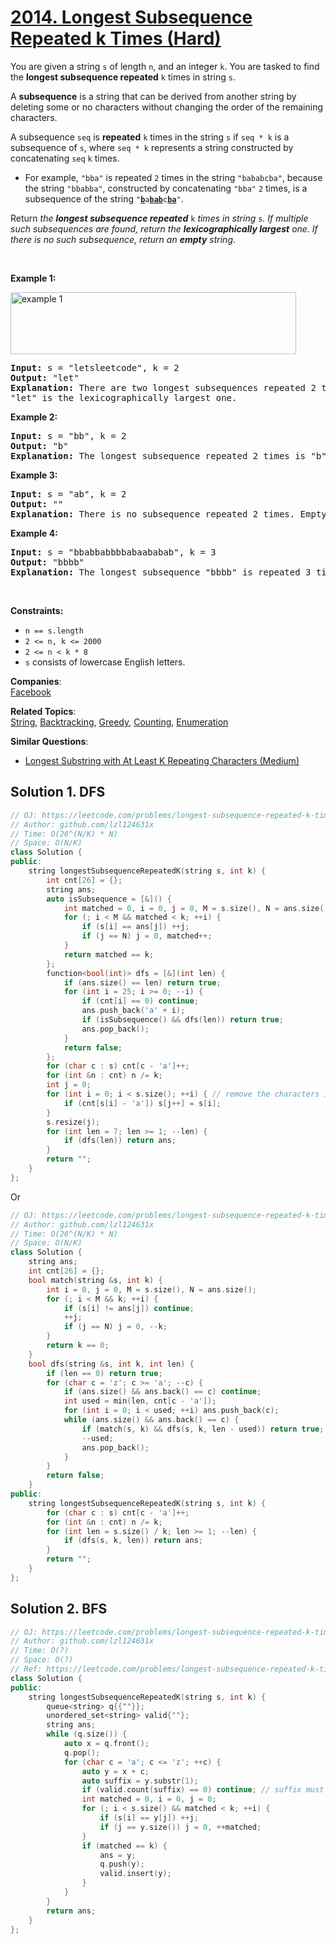 # [2014. Longest Subsequence Repeated k Times (Hard)](https://leetcode.com/problems/longest-subsequence-repeated-k-times/)

<p>You are given a string <code>s</code> of length <code>n</code>, and an integer <code>k</code>. You are tasked to find the <strong>longest subsequence repeated</strong> <code>k</code> times in string <code>s</code>.</p>

<p>A <strong>subsequence</strong> is a string that can be derived from another string by deleting some or no characters without changing the order of the remaining characters.</p>

<p>A subsequence <code>seq</code> is <strong>repeated</strong> <code>k</code> times in the string <code>s</code> if <code>seq * k</code> is a subsequence of <code>s</code>, where <code>seq * k</code> represents a string constructed by concatenating <code>seq</code> <code>k</code> times.</p>

<ul>
	<li>For example, <code>"bba"</code> is repeated <code>2</code> times in the string <code>"bababcba"</code>, because the string <code>"bbabba"</code>, constructed by concatenating <code>"bba"</code> <code>2</code> times, is a subsequence of the string <code>"<strong><u>b</u></strong>a<strong><u>bab</u></strong>c<strong><u>ba</u></strong>"</code>.</li>
</ul>

<p>Return <em>the <strong>longest subsequence repeated</strong> </em><code>k</code><em> times in string </em><code>s</code><em>. If multiple such subsequences are found, return the <strong>lexicographically largest</strong> one. If there is no such subsequence, return an <strong>empty</strong> string</em>.</p>

<p>&nbsp;</p>
<p><strong>Example 1:</strong></p>
<img alt="example 1" src="https://assets.leetcode.com/uploads/2021/08/30/longest-subsequence-repeat-k-times.png" style="width: 457px; height: 99px;">
<pre><strong>Input:</strong> s = "letsleetcode", k = 2
<strong>Output:</strong> "let"
<strong>Explanation:</strong> There are two longest subsequences repeated 2 times: "let" and "ete".
"let" is the lexicographically largest one.
</pre>

<p><strong>Example 2:</strong></p>

<pre><strong>Input:</strong> s = "bb", k = 2
<strong>Output:</strong> "b"
<strong>Explanation:</strong> The longest subsequence repeated 2 times is "b".
</pre>

<p><strong>Example 3:</strong></p>

<pre><strong>Input:</strong> s = "ab", k = 2
<strong>Output:</strong> ""
<strong>Explanation:</strong> There is no subsequence repeated 2 times. Empty string is returned.
</pre>

<p><strong>Example 4:</strong></p>

<pre><strong>Input:</strong> s = "bbabbabbbbabaababab", k = 3
<strong>Output:</strong> "bbbb"
<strong>Explanation:</strong> The longest subsequence "bbbb" is repeated 3 times in "<u>bb</u>a<u>bb</u>a<u>bbbb</u>a<u>b</u>aa<u>b</u>a<u>b</u>a<u>b</u>".
</pre>

<p>&nbsp;</p>
<p><strong>Constraints:</strong></p>

<ul>
	<li><code>n == s.length</code></li>
	<li><code>2 &lt;= n, k &lt;= 2000</code></li>
	<li><code>2 &lt;= n &lt; k * 8</code></li>
	<li><code>s</code> consists of lowercase English letters.</li>
</ul>


**Companies**:  
[Facebook](https://leetcode.com/company/facebook)

**Related Topics**:  
[String](https://leetcode.com/tag/string/), [Backtracking](https://leetcode.com/tag/backtracking/), [Greedy](https://leetcode.com/tag/greedy/), [Counting](https://leetcode.com/tag/counting/), [Enumeration](https://leetcode.com/tag/enumeration/)

**Similar Questions**:
* [Longest Substring with At Least K Repeating Characters (Medium)](https://leetcode.com/problems/longest-substring-with-at-least-k-repeating-characters/)


## Solution 1. DFS

```cpp
// OJ: https://leetcode.com/problems/longest-subsequence-repeated-k-times/
// Author: github.com/lzl124631x
// Time: O(26^(N/K) * N)
// Space: O(N/K)
class Solution {
public:
    string longestSubsequenceRepeatedK(string s, int k) {
        int cnt[26] = {};
        string ans;
        auto isSubsequence = [&]() {
            int matched = 0, i = 0, j = 0, M = s.size(), N = ans.size();
            for (; i < M && matched < k; ++i) {
                if (s[i] == ans[j]) ++j;
                if (j == N) j = 0, matched++;
            }
            return matched == k;
        };
        function<bool(int)> dfs = [&](int len) {
            if (ans.size() == len) return true;
            for (int i = 25; i >= 0; --i) {
                if (cnt[i] == 0) continue;
                ans.push_back('a' + i);
                if (isSubsequence() && dfs(len)) return true;
                ans.pop_back();
            }
            return false;
        };
        for (char c : s) cnt[c - 'a']++;
        for (int &n : cnt) n /= k;
        int j = 0;
        for (int i = 0; i < s.size(); ++i) { // remove the characters in `s` that doesn't occurrs `k` times.
            if (cnt[s[i] - 'a']) s[j++] = s[i];
        }
        s.resize(j);
        for (int len = 7; len >= 1; --len) {
            if (dfs(len)) return ans;
        }
        return "";
    }
};
```

Or

```cpp
// OJ: https://leetcode.com/problems/longest-subsequence-repeated-k-times/
// Author: github.com/lzl124631x
// Time: O(26^(N/K) * N)
// Space: O(N/K)
class Solution {
    string ans;
    int cnt[26] = {};
    bool match(string &s, int k) {
        int i = 0, j = 0, M = s.size(), N = ans.size();
        for (; i < M && k; ++i) {
            if (s[i] != ans[j]) continue;
            ++j;
            if (j == N) j = 0, --k;
        }
        return k == 0;
    }
    bool dfs(string &s, int k, int len) {
        if (len == 0) return true;
        for (char c = 'z'; c >= 'a'; --c) {
            if (ans.size() && ans.back() == c) continue;
            int used = min(len, cnt[c - 'a']);
            for (int i = 0; i < used; ++i) ans.push_back(c);
            while (ans.size() && ans.back() == c) {
                if (match(s, k) && dfs(s, k, len - used)) return true;
                --used;
                ans.pop_back();
            }
        }
        return false;
    }
public:
    string longestSubsequenceRepeatedK(string s, int k) {
        for (char c : s) cnt[c - 'a']++;
        for (int &n : cnt) n /= k;
        for (int len = s.size() / k; len >= 1; --len) {
            if (dfs(s, k, len)) return ans;
        }
        return "";
    }
};
```

## Solution 2. BFS

```cpp
// OJ: https://leetcode.com/problems/longest-subsequence-repeated-k-times/
// Author: github.com/lzl124631x
// Time: O(?)
// Space: O(?)
// Ref: https://leetcode.com/problems/longest-subsequence-repeated-k-times/discuss/1472755/short-solutionApriori-algorithm-and-BFS-beat-100
class Solution {
public:
    string longestSubsequenceRepeatedK(string s, int k) {
        queue<string> q{{""}};
        unordered_set<string> valid{""};
        string ans;
        while (q.size()) {
            auto x = q.front();
            q.pop();
            for (char c = 'a'; c <= 'z'; ++c) {
                auto y = x + c;
                auto suffix = y.substr(1);
                if (valid.count(suffix) == 0) continue; // suffix must be also valid.
                int matched = 0, i = 0, j = 0;
                for (; i < s.size() && matched < k; ++i) {
                    if (s[i] == y[j]) ++j;
                    if (j == y.size()) j = 0, ++matched;
                }
                if (matched == k) {
                    ans = y;
                    q.push(y);
                    valid.insert(y);
                }
            }
        }
        return ans;
    }
};
```